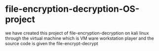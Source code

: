 # file-encryption-decryption-OS-project
we have created this project of file-encryption-decryption on kali linux through the virtual machine which is VM ware workstation player and the source code is given the file-encrypt-decrypt
